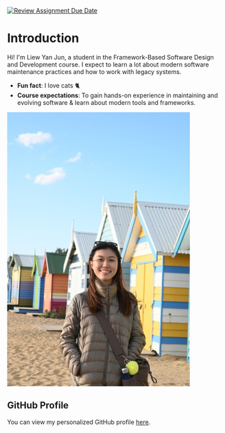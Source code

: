 [![Review Assignment Due Date](https://classroom.github.com/assets/deadline-readme-button-22041afd0340ce965d47ae6ef1cefeee28c7c493a6346c4f15d667ab976d596c.svg)](https://classroom.github.com/a/LQr4ft17)
# Introduction
Hi! I'm Liew Yan Jun, a student in the Framework-Based Software Design and Development course. 
I expect to learn a lot about modern software maintenance practices and how to work with legacy systems.

- **Fun fact**: I love cats 🐈
- **Course expectations**: To gain hands-on experience in maintaining and evolving software & learn about modern tools and frameworks.

![My Image](picture.jpg)


## GitHub Profile

You can view my personalized GitHub profile [here](https://github.com/yjliew666/yjliew666.git).

